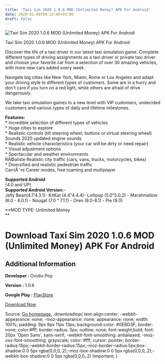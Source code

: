 ```yaml
---
title: 'Taxi Sim 2020 1.0.6 MOD (Unlimited Money) APK For Android'
date: 2020-01-08T09:14:00+01:00
draft: false
---
```


![Taxi Sim 2020 1.0.6 MOD (Unlimited Money) APK For Android](https://i1.wp.com/apkhome.net/wp-content/uploads/2020/01/Taxi-Sim-2020-1.0.6-MOD-Unlimited-Money.png "Taxi Sim 2020 1.0.6 MOD (Unlimited Money) APK For Android")

  

Taxi Sim 2020 1.0.6 MOD (Unlimited Money) APK For Android

Discover the life of a taxi driver in our latest taxi simulation game. Complete different types of driving assignments as a taxi driver or private taxi driver and choose your favorite car from a selection of over 30 amazing vehicles, with more new cars added every week.

Navigate big cities like New York, Miami, Rome or Los Angeles and adapt your driving style to different types of customers. Some are in a hurry and don't care if you turn on a red light, while others are afraid of drive dangerously.

We take taxi simulation games to a new level with VIP customers, undecided customers and various types of daily and lifetime milestones.

**Features:**  
\* Incredible selection of different types of vehicles  
\* Huge cities to explore  
\* Realistic controls (tilt steering wheel, buttons or virtual steering wheel)  
Sounds 2020 updated engine sounds  
\* Realistic vehicle characteristics (your car will be dirty or need repair)  
\* Visual adjustment options  
\* Spectacular and weather environments  
RÃ©aliste Realistic city traffic (cars, vans, trucks, motorcycles, bikes)  
\* Diversified and realistic pedestrian traffic  
CarriÃ¨re Career modes, free roaming and multiplayer

**Supported Android**  
{4.0 and UP}  
**Supported Android Version**:-  
Jelly Bean(4.1"4.3.1)- KitKat (4.4"4.4.4)- Lollipop (5.0"5.0.2) - Marshmallow (6.0 - 6.0.1) - Nougat (7.0 " 7.1.1) - Oreo (8.0-8.1) - Pie (9.0)

**MOD TYPE: Unlimited Money  
**

Download Taxi Sim 2020 1.0.6 MOD (Unlimited Money) APK For Android
==================================================================

Additional Information
----------------------

**Developer :** Ovidiu Pop

**Version :** 1.0.6

**Google Play :** [PlayStore](https://play.google.com/store/apps/details?id=com.ovilex.taxisim2019)

  

[Download Now](https://store4app.co/post/taxi-sim-2020-1-0-6-mod-unlimited-money-apk-for-android_1578471111)

  
Source: [Go homepage.](https://store4app.co/post/taxi-sim-2020-1-0-6-mod-unlimited-money-apk-for-android_1578471111) .downloadtop{ text-align:center; -webkit-appearance: none; -moz-appearance: none; appearance: none; width: 100%; padding: 9px 9px 11px 13px; background-color: #0EBD3F; border: none; color:#fff; border-radius: 3px; outline: none; font-weight;bold; font: 20px 'Open Sans', sans-serif; -webkit-font-smoothing: antialiased; -moz-osx-font-smoothing: grayscale; color: #fff; cursor: pointer; border-radius:15px;-webkit-border-radius:15px;-moz-border-radius:5px;box-shadow:0 0 5px rgba(0,0,0,.2);-moz-box-shadow:0 0 5px rgba(0,0,0,.2);-webkit-box-shadow:0 0 5px rgba(0,0,0,.2) !important; }